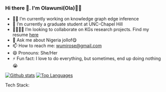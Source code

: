 ### Hi there 👋. I'm Olawumi(Ola)👩‍🦱

- 👩‍💻 I’m currently working on knowledge graph edge inference
- 📖 I’m currently a graduate student at UNC-Chapel Hill
- 👨‍👩‍👧‍👦 I’m looking to collaborate on KGs research projects. Find my resume [here](https://drive.google.com/file/d/1-I-oCEFc5_9tn_O3y_fzq3OB6J5i8Bqk/view?usp=sharing)
- 💬 Ask me about Nigeria jollof😋
- 📫 How to reach me: wumirose@gmail.com
- 😄 Pronouns: She/Her
- ⚡ Fun fact: I love to do everything, but sometimes, end up doing nothing😭

[![Github stats](https://github-readme-stats.vercel.app/api?username=wumirose&show_icons=true&theme=dark#gh-dark-mode-only)](https://github.com/wumirose/github-readme-stats)
[![Top Languages](https://github-readme-stats.vercel.app/api/top-langs/?username=wumirose&theme=dark#gh-dark-mode-only&hide_progress=true)](https://github.com/wumirose/github-readme-stats)


Tech Stack:

